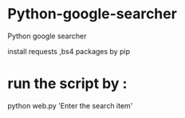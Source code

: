# Python-google-searcher
Python google searcher

install requests ,bs4 packages by pip 


# run the script by :
 python web.py 'Enter the search item'
